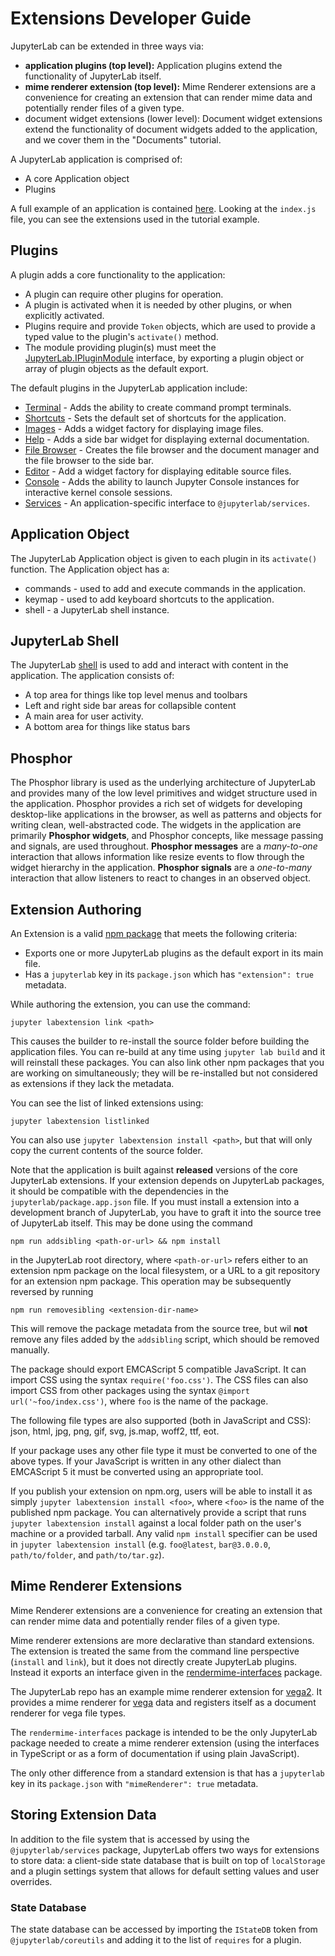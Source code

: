# Extensions Developer Guide

JupyterLab can be extended in three ways via:

- **application plugins (top level):** Application plugins extend the
  functionality of JupyterLab itself.
- **mime renderer extension (top level):**  Mime Renderer extensions are
  a convenience for creating an extension that can render mime data and
  potentially render files of a given type.
- document widget extensions (lower level): Document widget extensions extend
  the functionality of document widgets added to the application, and we cover
  them in the "Documents" tutorial.

A JupyterLab application is comprised of:
- A core Application object
- Plugins

A full example of an application is contained [here](https://github.com/jupyterlab/jupyterlab/tree/master/examples/app).
Looking at the `index.js` file, you can see the extensions
used in the tutorial example.

## Plugins
A plugin adds a core functionality to the application:
- A plugin can require other plugins for operation.
- A plugin is activated when it is needed by other plugins, or when explicitly
activated.
- Plugins require and provide `Token` objects, which are used to provide
a typed value to the plugin's `activate()` method.
- The module providing plugin(s) must meet the [JupyterLab.IPluginModule](http://jupyterlab.github.io/jupyterlab/interfaces/_application_src_index_.jupyterlab.ipluginmodule.html) interface, by
exporting a plugin object or array of plugin objects as the default export.

The default plugins in the JupyterLab application include:
- [Terminal](https://github.com/jupyterlab/jupyterlab/blob/master/packages/terminal-extension/src/index.ts) - Adds the ability to create command prompt terminals.
- [Shortcuts](https://github.com/jupyterlab/jupyterlab/blob/master/packages/shortcuts-extension/src/index.ts) - Sets the default set of shortcuts for the application.
- [Images](https://github.com/jupyterlab/jupyterlab/blob/master/packages/imageviewer-extension/src/index.ts) - Adds a widget factory for displaying image files.
- [Help](https://github.com/jupyterlab/jupyterlab/blob/master/packages/help-extension/src/index.ts) - Adds a side bar widget for displaying external documentation.
- [File Browser](https://github.com/jupyterlab/jupyterlab/blob/master/packages/filebrowser-extension/src/index.ts) - Creates the file browser and the document manager and the file browser to the side bar.
- [Editor](https://github.com/jupyterlab/jupyterlab/blob/master/packages/fileeditor-extension/src/index.ts) - Add a widget factory for displaying editable source files.
- [Console](https://github.com/jupyterlab/jupyterlab/blob/master/packages/console-extension/src/index.ts) - Adds the ability to launch Jupyter Console instances for
interactive kernel console sessions.
- [Services](https://github.com/jupyterlab/jupyterlab/blob/master/packages/services-extension/src/index.ts) - An application-specific interface to `@jupyterlab/services`.

## Application Object
The JupyterLab Application object is given to each plugin in
its `activate()` function.  The Application object has a:
- commands - used to add and execute commands in the application.
- keymap - used to add keyboard shortcuts to the application.
- shell - a JupyterLab shell instance.

## JupyterLab Shell
The JupyterLab [shell](http://jupyterlab.github.io/jupyterlab/classes/_application_src_shell_.applicationshell.html) is used to add and interact with content in the
application.  The application consists of:

- A top area for things like top level menus and toolbars
- Left and right side bar areas for collapsible content
- A main area for user activity.
- A bottom area for things like status bars

## Phosphor
The Phosphor library is used as the underlying architecture of JupyterLab and provides
many of the low level primitives and widget structure used in the application.
Phosphor provides a rich set of widgets for developing desktop-like applications
in the browser, as well as patterns and objects for writing clean,
well-abstracted code.  The widgets in the application are primarily **Phosphor
widgets**, and Phosphor concepts, like message passing and signals, are used
throughout.  **Phosphor messages** are a *many-to-one* interaction that allows
information like resize events to flow through the widget hierarchy in
the application.  **Phosphor signals** are a *one-to-many* interaction that allow
listeners to react to changes in an observed object.

## Extension Authoring
An Extension is a valid [npm package](https://docs.npmjs.com/getting-started/what-is-npm) that meets the following criteria:
  - Exports one or more JupyterLab plugins as the default export in its
    main file.
  - Has a `jupyterlab` key in its `package.json` which has
    `"extension": true` metadata.

While authoring the extension, you can use the command:

```
jupyter labextension link <path>
```

This causes the builder to re-install the source folder before building
the application files.  You can re-build at any time using `jupyter lab build` and it will reinstall these packages.  You can also link other npm packages
that you are working on simultaneously; they will be re-installed but not
considered as extensions if they lack the metadata.

You can see the list of linked extensions using:

```
jupyter labextension listlinked
```

You can also use `jupyter labextension install <path>`, but that will
only copy the current contents of the source folder.

Note that the application is built against **released** versions of the
core JupyterLab extensions.  If your extension depends on JupyterLab
packages, it should be compatible with the dependencies in the
`jupyterlab/package.app.json` file.  If you must
install a extension into a development branch of JupyterLab, you
have to graft it into the source tree of JupyterLab itself.
This may be done using the command

```
npm run addsibling <path-or-url> && npm install
```

in the JupyterLab root directory, where `<path-or-url>` refers either to an
extension npm package on the local filesystem, or a URL to a git
repository for an extension npm package. This operation may be subsequently
reversed by running

```
npm run removesibling <extension-dir-name>
```

This will remove the package metadata from the source tree, but wil **not**
remove any files added by the `addsibling` script, which should be removed
manually.

The package should export EMCAScript 5 compatible JavaScript.  It can
import CSS using the syntax `require('foo.css')`.  The CSS files
can also import CSS from other packages using the syntax
`@import url('~foo/index.css')`, where `foo` is the name of the package.

The following file types are also supported (both in JavaScript and CSS):
json, html, jpg, png, gif, svg, js.map, woff2, ttf, eot.

If your package uses any other file type it must be converted to one of
the above types.  If your JavaScript is written in any other dialect than
EMCAScript 5 it must be converted using an appropriate tool.

If you publish your extension on npm.org, users will be able to
install it as simply `jupyter labextension install <foo>`, where
`<foo>` is the name of the published npm package.  You can alternatively
provide a script that runs `jupyter labextension install` against a
local folder path on the user's machine or a provided tarball.  Any
valid `npm install` specifier can be used in `jupyter labextension install` (e.g. `foo@latest`, `bar@3.0.0.0`, `path/to/folder`, and `path/to/tar.gz`).

## Mime Renderer Extensions
Mime Renderer extensions are a convenience for creating an extension that can
render mime data and potentially render files of a given type.

Mime renderer extensions are more declarative than standard extensions.
The extension is treated the same from the command line perspective (`install`
and `link`), but it does not directly create JupyterLab plugins.  Instead it
exports an interface given in the [rendermime-interfaces](http://jupyterlab.github.io/jupyterlab/interfaces/_rendermime_interfaces_src_index_.irendermime.iextension.html)
package.

The JupyterLab repo has an example mime renderer extension for [vega2](https://github.com/jupyterlab/jupyterlab/tree/master/packages/vega2-extension).  It
provides a mime renderer for [vega](https://vega.github.io/vega/) data and
registers itself as a document renderer for vega file types.

The `rendermime-interfaces` package is intended to be the only JupyterLab
package needed to create a mime renderer extension (using the interfaces
in TypeScript or as a form of documentation if using plain JavaScript).

The only other difference from a standard extension is that has a `jupyterlab`
key in its `package.json` with `"mimeRenderer": true` metadata.

## Storing Extension Data
In addition to the file system that is accessed by using the `@jupyterlab/services` package, JupyterLab offers two ways for extensions to store data: a client-side state database that is built on top of `localStorage` and a plugin settings system that allows for default setting values and user overrides.

### State Database
The state database can be accessed by importing the `IStateDB` token from `@jupyterlab/coreutils` and adding it to the list of `requires` for a plugin.
